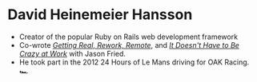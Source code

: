 # David Heinemeier Hansson

* Creator of the popular Ruby on Rails web development framework
* Co-wrote <u>_Getting Real, Rework, Remote_</u>, and <u>_It Doesn't Have to Be Crazy at Work_</u> with Jason Fried.
* He took part in the 2012 24 Hours of Le Mans driving for OAK Racing. 🏎️
